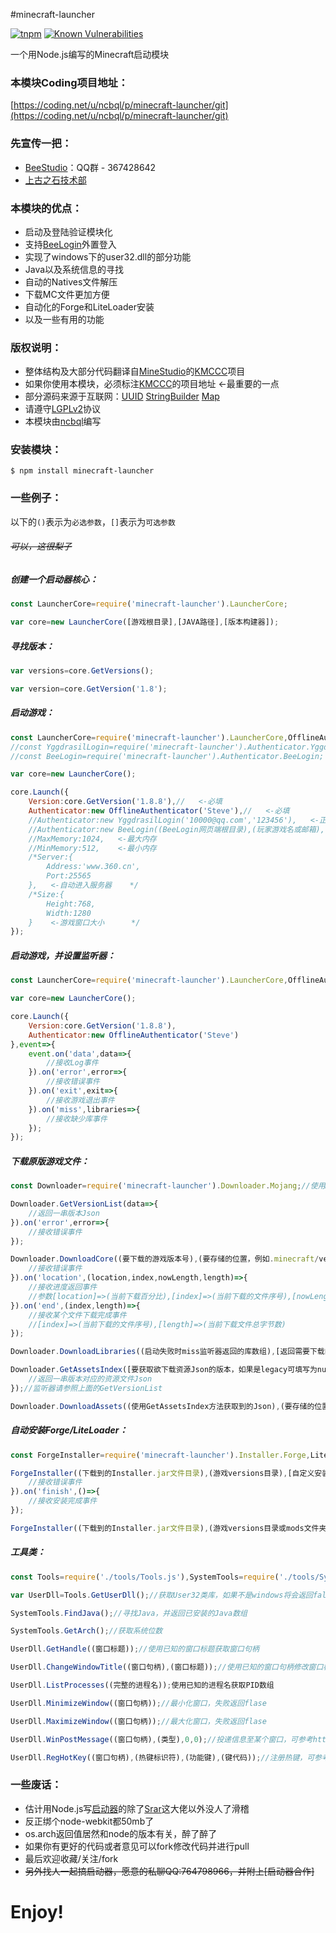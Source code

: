 #minecraft-launcher

[![tnpm](http://npm.taobao.org/badge/v/minecraft-launcher.svg?style=flat-square)](http://npm.taobao.org/package/minecraft-launcher) [![Known Vulnerabilities](https://snyk.io/test/npm/minecraft-launcher/badge.svg)](https://snyk.io/test/npm/minecraft-launcher)

一个用Node.js编写的Minecraft启动模块

### 本模块Coding项目地址：

[https://coding.net/u/ncbql/p/minecraft-launcher/git](https://coding.net/u/ncbql/p/minecraft-launcher/git)

### 先宣传一把：

- [BeeStudio](http://jq.qq.com/?_wv=1027&k=27xer22)：QQ群 - 367428642
- [上古之石技术部](http://www.mcbbs.net/group-324-1.html)

### 本模块的优点：

- 启动及登陆验证模块化
- 支持[BeeLogin](http://www.mcbbs.net/thread-457773-1-1.html)外置登入
- 实现了windows下的user32.dll的部分功能
- Java以及系统信息的寻找
- 自动的Natives文件解压
- 下载MC文件更加方便
- 自动化的Forge和LiteLoader安装
- 以及一些有用的功能

### 版权说明：

- 整体结构及大部分代码翻译自[MineStudio](https://github.com/MineStudio)的[KMCCC](https://github.com/MineStudio/KMCCC)项目
- 如果你使用本模块，必须标注[KMCCC](https://github.com/MineStudio/KMCCC)的项目地址   <-最重要的一点
- 部分源码来源于互联网：[UUID](http://www.cnblogs.com/greengnn/archive/2011/10/06/2199719.html)  [StringBuilder](http://blog.csdn.net/lynnlovemin/article/details/11476417) [Map](http://blog.sina.com.cn/s/blog_7e9c5b6801016oyz.html)
- 请遵守[LGPLv2](http://www.cnblogs.com/findumars/p/3556883.html)协议
- 本模块由[ncbql](http://www.mcbbs.net/home.php?mod=space&uid=897711)编写

### 安装模块：

    $ npm install minecraft-launcher

### 一些例子：

以下的`()`表示为`必选参数`，`[]`表示为`可选参数`

###### ~~可以，这很梨子~~<br>

##### 创建一个启动器核心：

```javascript
const LauncherCore=require('minecraft-launcher').LauncherCore;

var core=new LauncherCore([游戏根目录],[JAVA路径],[版本构建器]);
```

##### 寻找版本：

```javascript
var versions=core.GetVersions();

var version=core.GetVersion('1.8');
```

##### 启动游戏：

```javascript
const LauncherCore=require('minecraft-launcher').LauncherCore,OfflineAuthenticator=require('minecraft-launcher').Authenticator.Offline;
//const YggdrasilLogin=require('minecraft-launcher').Authenticator.Yggdrasil;    <-正版登陆库
//const BeeLogin=require('minecraft-launcher').Authenticator.BeeLogin;    <-BeeLogin登陆库

var core=new LauncherCore();

core.Launch({
    Version:core.GetVersion('1.8.8'),//   <-必填
    Authenticator:new OfflineAuthenticator('Steve'),//   <-必填
    //Authenticator:new YggdrasilLogin('10000@qq.com','123456'),   <-正版登陆
    //Authenticator:new BeeLogin((BeeLogin网页端根目录),(玩家游戏名或邮箱),(玩家密码),[若采用BeeLoginMOD请填写.minecradr下的config文件夹完整目录],[是否使用正版登入]),
	//MaxMemory:1024,   <-最大内存
	//MinMemory:512,    <-最小内存
	/*Server:{
        Address:'www.360.cn',
        Port:25565
    },   <-自动进入服务器    */
	/*Size:{
        Height:768,
        Width:1280
    }    <-游戏窗口大小      */
});
```

##### 启动游戏，并设置监听器：

```javascript
const LauncherCore=require('minecraft-launcher').LauncherCore,OfflineAuthenticator=require('minecraft-launcher').Authenticator.Offline;

var core=new LauncherCore();

core.Launch({
    Version:core.GetVersion('1.8.8'),
    Authenticator:new OfflineAuthenticator('Steve')
},event=>{
    event.on('data',data=>{
        //接收Log事件
    }).on('error',error=>{
        //接收错误事件
    }).on('exit',exit=>{
        //接收游戏退出事件
    }).on('miss',libraries=>{
        //接收缺少库事件
    });
});
```

##### 下载原版游戏文件：

```javascript
const Downloader=require('minecraft-launcher').Downloader.Mojang;//使用Mojang源进行下载

Downloader.GetVersionList(data=>{
    //返回一串版本Json
}).on('error',error=>{
    //接收错误事件
});

Downloader.DownloadCore((要下载的游戏版本号),(要存储的位置，例如.minecraft/versions/1.8.8/)).on('error',error=>{
    //接收错误事件
}).on('location',(location,index,nowLength,length)=>{
    //接收进度返回事件
    //参数[location]=>(当前下载百分比),[index]=>(当前下载的文件序号),[nowLength]=>(当前下载文件已下载的字节数),[length]=>(当前下载文件总字节数)
}).on('end',(index,length)=>{
    //接收某个文件下载完成事件
    //[index]=>(当前下载的文件序号),[length]=>(当前下载文件总字节数)
});

Downloader.DownloadLibraries((启动失败时miss监听器返回的库数组),[返回需要下载的库文件数组，例如libraries=>{}]);//监听器请参照上面的DownloadCore

Downloader.GetAssetsIndex([要获取欲下载资源Json的版本，如果是legacy可填写为null],(要存储的位置，例如.minecraft/assets/),assets=>{
    //返回一串版本对应的资源文件Json
});//监听器请参照上面的GetVersionList

Downloader.DownloadAssets((使用GetAssetsIndex方法获取到的Json),(要存储的位置，例如.minecraft/libraries/),[返回需要下载的资源文件数组，例如assets=>{}]);//监听器请参照上面的DownloadCore
```

##### 自动安装Forge/LiteLoader：

```javascript
const ForgeInstaller=require('minecraft-launcher').Installer.Forge,LiteLoaderInstaller=require('minecraft-launcher').Installer.LiteLoader;

ForgeInstaller((下载到的Installer.jar文件目录),(游戏versions目录),[自定义安装的游戏版本名],[原版核心文件版本名]).on('error',error=>{
    //接收错误事件
}).on('finish',()=>{
    //接收安装完成事件
});

ForgeInstaller((下载到的Installer.jar文件目录),(游戏versions目录或mods文件夹),[如果安装了Forge推荐填写true，并修改前一个参数为版本对应的mods文件夹],[自定义安装的游戏版本名],[原版核心文件版本名]);//监听器请参考Forge自动安装
```

##### 工具类：

```javascript
const Tools=require('./tools/Tools.js'),SystemTools=require('./tools/SystemTools.js');

var UserDll=Tools.GetUserDll();//获取User32类库，如果不是windows将会返回false，本部分由Ivan提供，仅支持node.js 6.x的版本

SystemTools.FindJava();//寻找Java，并返回已安装的Java数组

SystemTools.GetArch();//获取系统位数

UserDll.GetHandle((窗口标题));//使用已知的窗口标题获取窗口句柄

UserDll.ChangeWindowTitle((窗口句柄),(窗口标题));//使用已知的窗口句柄修改窗口标题

UserDll.ListProcesses((完整的进程名));使用已知的进程名获取PID数组

UserDll.MinimizeWindow((窗口句柄));//最小化窗口，失败返回flase

UserDll.MaximizeWindow((窗口句柄));//最大化窗口，失败返回flase

UserDll.WinPostMessage((窗口句柄),(类型),0,0);//投递信息至某个窗口，可参考http://blog.csdn.net/yanruichong/article/details/6751209

UserDll.RegHotKey((窗口句柄),(热键标识符),(功能键),(键代码));//注册热键，可参考http://baike.so.com/doc/5906219-6119121.html
```

### 一些废话：

- 估计用Node.js写[启动器](http://www.mcbbs.net/forum.php?mod=viewthread&tid=601390)的除了[Srar](http://www.mcbbs.net/home.php?mod=space&uid=1129071)这大佬以外没人了滑稽
- 反正绑个node-webkit都50mb了
- os.arch返回值居然和node的版本有关，醉了醉了
- 如果你有更好的代码或者意见可以fork修改代码并进行pull
- 最后欢迎收藏/关注/fork
- ~~另外找人一起搞启动器，愿意的私聊QQ:764798966，并附上[启动器合作]~~

# Enjoy!
